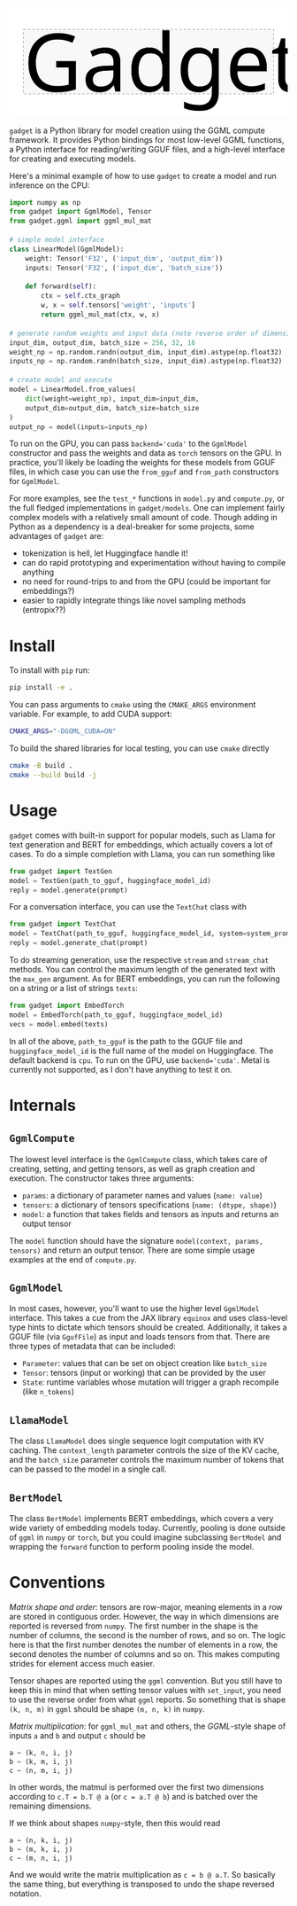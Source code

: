 <p align="center">
<img src="demo/logo.svg" alt="gadget logo"/>
</p>

`gadget` is a Python library for model creation using the GGML compute framework. It provides Python bindings for most low-level GGML functions, a Python interface for reading/writing GGUF files, and a high-level interface for creating and executing models.

Here's a minimal example of how to use `gadget` to create a model and run inference on the CPU:

```python
import numpy as np
from gadget import GgmlModel, Tensor
from gadget.ggml import ggml_mul_mat

# simple model interface
class LinearModel(GgmlModel):
    weight: Tensor('F32', ('input_dim', 'output_dim'))
    inputs: Tensor('F32', ('input_dim', 'batch_size'))

    def forward(self):
        ctx = self.ctx_graph
        w, x = self.tensors['weight', 'inputs']
        return ggml_mul_mat(ctx, w, x)

# generate random weights and input data (note reverse order of dimensions)
input_dim, output_dim, batch_size = 256, 32, 16
weight_np = np.random.randn(output_dim, input_dim).astype(np.float32)
inputs_np = np.random.randn(batch_size, input_dim).astype(np.float32)

# create model and execute
model = LinearModel.from_values(
    dict(weight=weight_np), input_dim=input_dim,
    output_dim=output_dim, batch_size=batch_size
)
output_np = model(inputs=inputs_np)
```

To run on the GPU, you can pass `backend='cuda'` to the `GgmlModel` constructor and pass the weights and data as `torch` tensors on the GPU. In practice, you'll likely be loading the weights for these models from GGUF files, in which case you can use the `from_gguf` and `from_path` constructors for `GgmlModel`.

For more examples, see the `test_*` functions in `model.py` and `compute.py`, or the full fledged implementations in `gadget/models`. One can implement fairly complex models with a relatively small amount of code. Though adding in Python as a dependency is a deal-breaker for some projects, some advantages of `gadget` are:
- tokenization is hell, let Huggingface handle it!
- can do rapid prototyping and experimentation without having to compile anything
- no need for round-trips to and from the GPU (could be important for embeddings?)
- easier to rapidly integrate things like novel sampling methods (entropix??)

# Install

To install with `pip` run:

```bash
pip install -e .
```

You can pass arguments to `cmake` using the `CMAKE_ARGS` environment variable. For example, to add CUDA support:

```bash
CMAKE_ARGS="-DGGML_CUDA=ON"
```

To build the shared libraries for local testing, you can use `cmake` directly
```bash
cmake -B build .
cmake --build build -j
```

# Usage

`gadget` comes with built-in support for popular models, such as Llama for text generation and BERT for embeddings, which actually covers a lot of cases. To do a simple completion with Llama, you can run something like

```python
from gadget import TextGen
model = TextGen(path_to_gguf, huggingface_model_id)
reply = model.generate(prompt)
```

For a conversation interface, you can use the `TextChat` class with

```python
from gadget import TextChat
model = TextChat(path_to_gguf, huggingface_model_id, system=system_prompt)
reply = model.generate_chat(prompt)
```

To do streaming generation, use the respective `stream` and `stream_chat` methods. You can control the maximum length of the generated text with the `max_gen` argument. As for BERT embeddings, you can run the following on a string or a list of strings `texts`:

```python
from gadget import EmbedTorch
model = EmbedTorch(path_to_gguf, huggingface_model_id)
vecs = model.embed(texts)
```

In all of the above, `path_to_gguf` is the path to the GGUF file and `huggingface_model_id` is the full name of the model on Huggingface. The default backend is `cpu`. To run on the GPU, use `backend='cuda'`. Metal is currently not supported, as I don't have anything to test it on.

# Internals

## `GgmlCompute`

The lowest level interface is the `GgmlCompute` class, which takes care of creating, setting, and getting tensors, as well as graph creation and execution. The constructor takes three arguments:
- `params`: a dictionary of parameter names and values (`name: value`)
- `tensors`: a dictionary of tensors specifications (`name: (dtype, shape)`)
- `model`: a function that takes fields and tensors as inputs and returns an output tensor

The `model` function should have the signature `model(context, params, tensors)` and return an output tensor. There are some simple usage examples at the end of `compute.py`.

## `GgmlModel`

In most cases, however, you'll want to use the higher level `GgmlModel` interface. This takes a cue from the JAX library `equinox` and uses class-level type hints to dictate which tensors should be created. Additionally, it takes a GGUF file (via `GgufFile`) as input and loads tensors from that. There are three types of metadata that can be included:
- `Parameter`: values that can be set on object creation like `batch_size`
- `Tensor`: tensors (input or working) that can be provided by the user
- `State`: runtime variables whose mutation will trigger a graph recompile (like `n_tokens`)

## `LlamaModel`

The class `LlamaModel` does single sequence logit computation with KV caching. The `context_length` parameter controls the size of the KV cache, and the `batch_size` parameter controls the maximum number of tokens that can be passed to the model in a single call.

## `BertModel`

The class `BertModel` implements BERT embeddings, which covers a very wide variety of embedding models today. Currently, pooling is done outside of `ggml` in `numpy` or `torch`, but you could imagine subclassing `BertModel` and wrapping the `forward` function to perform pooling inside the model.

# Conventions

*Matrix shape and order*: tensors are row-major, meaning elements in a row are stored in contiguous order. However, the way in which dimensions are reported is reversed from `numpy`. The first number in the shape is the number of columns, the second is the number of rows, and so on. The logic here is that the first number denotes the number of elements in a row, the second denotes the number of columns and so on. This makes computing strides for element access much easier.

Tensor shapes are reported using the `ggml` convention. But you still have to keep this in mind that when setting tensor values with `set_input`, you need to use the reverse order from what `ggml` reports. So something that is shape `(k, n, m)` in `ggml` should be shape `(m, n, k)` in `numpy`.

*Matrix multiplication*: for `ggml_mul_mat` and others, the *GGML*-style shape of inputs `a` and `b` and output `c` should be
```
a ~ (k, n, i, j)
b ~ (k, m, i, j)
c ~ (n, m, i, j)
```
In other words, the matmul is performed over the first two dimensions according to `c.T = b.T @ a` (or `c = a.T @ b`) and is batched over the remaining dimensions.

If we think about shapes `numpy`-style, then this would read
```
a ~ (n, k, i, j)
b ~ (m, k, i, j)
c ~ (m, n, i, j)
```
And we would write the matrix multiplication as `c = b @ a.T`. So basically the same thing, but everything is transposed to undo the shape reversed notation.
